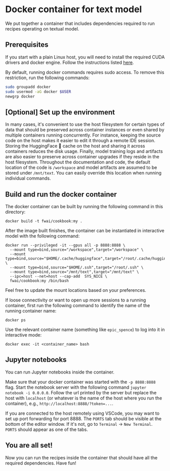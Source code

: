 # Docker container for text model

We put together a container that includes dependencies required to run recipes operating on textual model.

## Prerequisites

If you start with a plain Linux host, you will need to install the required CUDA drivers and docker engine. Follow the instructions listed [here](https://docs.nvidia.com/datacenter/cloud-native/container-toolkit/latest/install-guide.html).

By default, running docker commands requires sudo access. To remove this restriction, run the following commands:
```bash
sudo groupadd docker
sudo usermod -aG docker $USER
newgrp docker
```

## [Optional] Set up the environment

In many cases, it's convenient to use the host filesystem for certain types of data that should be preserved across container instances or even shared by multiple containers running concurrently.
For instance, keeping the source code on the host makes it easier to edit it through a remote IDE session. Storing the HuggingFace :hugs: cache on the host and sharing it across containers reduces the disk usage. Finally, model training logs and artifacts are also easier to preserve across container upgrades if they reside in the host filesystem.
Throughout the documentation and code, the default location of the code is `/workspace` and model artifacts are assumed to be stored under `/mnt/text`. You can easily override this location when running individual commands.

## Build and run the docker container

The docker container can be built by running the following command in this directory:
```
docker build -t fwai/cookbook:my .
```
After the image built finishes, the container can be instantiated in interactive model with the following command:
```
docker run --privileged -it --gpus all -p 8888:8888 \
  --mount type=bind,source="/workspace",target="/workspace" \
  --mount type=bind,source="$HOME/.cache/huggingface",target="/root/.cache/huggingface" \
  --mount type=bind,source="$HOME/.ssh",target="/root/.ssh" \
  --mount type=bind,source="/mnt/text",target="/mnt/text" \
  --ipc=host --net=host --cap-add  SYS_NICE \
  fwai/cookbook:my /bin/bash
```
Feel free to update the mount locations based on your preferences.

If loose connectivity or want to open up more sessions to a running container, first run the following command to identify the name of the running container name:
```
docker ps
```
Use the relevant container name (something like `epic_spence`) to log into it in interactive mode:
```
docker exec -it <container_name> bash
```

## Jupyter notebooks

You can run Jupyter notebooks inside the container.

Make sure that your docker container was started with the `-p 8888:8888` flag.
Start the notebook server with the following command `jupyter notebook -i 0.0.0.0`.
Follow the url printed by the server but replace the host with `localhost` (or whatever
is the name of the host where you run the container), e.g., `http://localhost:8888/?token=...`.

If you are connected to the host remotely using VSCode, you may want to set up port forwarding
for port 8888. The `PORTS` tab should be visible at the bottom of the editor window.
If it's not, go to `Terminal` -> `New Terminal`. `PORTS` should appear as one of the tabs.


## You are all set!

Now you can run the recipes inside the container that should have all the required dependencies. Have fun!
